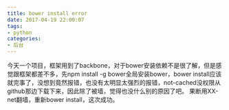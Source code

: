 ```yaml
---
title: bower install error
date: 2017-04-19 22:00:07
tags:
- python
categories:
- 后台
---
```

今天一个项目，框架用到了backbone，对于bower安装依赖不是很了解，但是感觉跟框架都差不多，先npm install -g bower全局安装bower，bower install应该就完事了，没想到竟然报错，也没有太明显太强烈的报错，not-cached没权限从github那边下载下来，因此除了被墙，觉得也没什么别的原因了吧。
果断用XX-net翻墙，重新bower install，这次成功。
